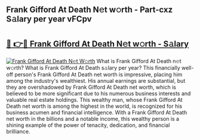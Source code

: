 ## Frank Gifford At Death N𝚎t w𝚘rth - Part-cxz S𝚊lary per year vFCpv

# <h2><a href="http://gc3b2f.nevu.top/?p=Frank+Gifford+At+Death">🔗 👉🔴 Frank Gifford At Death N𝚎t w𝚘rth - S𝚊lary</a></h2>

[![Frank Gifford At Death N𝚎t W𝚘rth](https://i.imgur.com/Oavwk0R.jpeg)](http://gc3b2f.nevu.top/?p=Frank+Gifford+At+Death)
What is Frank Gifford At Death n𝚎t w𝚘rth? What is Frank Gifford At Death s𝚊lary per year?
This financially well-off person's Frank Gifford At Death net worth is impressive, placing him among the industry's wealthiest. His annual earnings are substantial, but they are overshadowed by Frank Gifford At Death net worth, which is believed to be more significant due to his numerous business interests and valuable real estate holdings. This wealthy man, whose Frank Gifford At Death net worth is among the highest in the world, is recognized for his business acumen and financial intelligence. With a Frank Gifford At Death net worth in the billions and a notable income, this wealthy person is a shining example of the power of tenacity, dedication, and financial brilliance.
